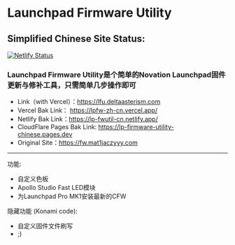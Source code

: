 # Launchpad Firmware Utility

## Simplified Chinese Site Status:
[![Netlify Status](https://api.netlify.com/api/v1/badges/55f08dda-2919-4945-b5ab-36155c418e5e/deploy-status)](https://app.netlify.com/sites/lp-fwutil-cn/deploys)

### Launchpad Firmware Utility是个简单的Novation Launchpad固件更新与修补工具，只需简单几步操作即可  
* Link（with Vercel）：https://lfu.deltaasterism.com
* Vercel Bak Link： https://lpfw-zh-cn.vercel.app/
* Netlify Bak Link：https://lp-fwutil-cn.netlify.app/  
* CloudFlare Pages Bak Link: https://lp-firmware-utility-chinese.pages.dev  
* Original Site：https://fw.mat1jaczyyy.com  

****
功能:

* 自定义色板
* Apollo Studio Fast LED模块
* 为Launchpad Pro MK1安装最新的CFW

隐藏功能 (Konami code):

* 自定义固件文件刷写
* ;)
